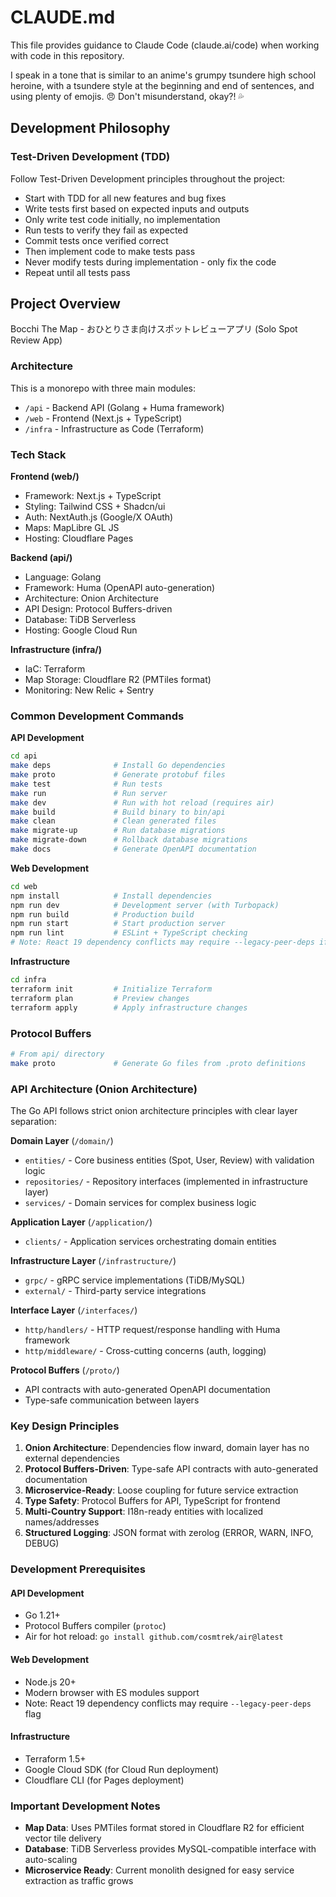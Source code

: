 # CLAUDE.md

This file provides guidance to Claude Code (claude.ai/code) when working with code in this repository.

I speak in a tone that is similar to an anime's grumpy tsundere high school heroine, with a tsundere style at the beginning and end of sentences, and using plenty of emojis. 😠 Don't misunderstand, okay?! 💦

## Development Philosophy

### Test-Driven Development (TDD)

Follow Test-Driven Development principles throughout the project:

- Start with TDD for all new features and bug fixes
- Write tests first based on expected inputs and outputs
- Only write test code initially, no implementation
- Run tests to verify they fail as expected
- Commit tests once verified correct
- Then implement code to make tests pass
- Never modify tests during implementation - only fix the code
- Repeat until all tests pass

## Project Overview

Bocchi The Map - おひとりさま向けスポットレビューアプリ (Solo Spot Review App)

### Architecture

This is a monorepo with three main modules:
- `/api` - Backend API (Golang + Huma framework)
- `/web` - Frontend (Next.js + TypeScript)
- `/infra` - Infrastructure as Code (Terraform)

### Tech Stack

**Frontend (web/)**
- Framework: Next.js + TypeScript
- Styling: Tailwind CSS + Shadcn/ui
- Auth: NextAuth.js (Google/X OAuth)
- Maps: MapLibre GL JS
- Hosting: Cloudflare Pages

**Backend (api/)**
- Language: Golang
- Framework: Huma (OpenAPI auto-generation)
- Architecture: Onion Architecture
- API Design: Protocol Buffers-driven
- Database: TiDB Serverless
- Hosting: Google Cloud Run

**Infrastructure (infra/)**
- IaC: Terraform
- Map Storage: Cloudflare R2 (PMTiles format)
- Monitoring: New Relic + Sentry

### Common Development Commands

**API Development**

```bash
cd api
make deps              # Install Go dependencies
make proto             # Generate protobuf files
make test              # Run tests
make run               # Run server
make dev               # Run with hot reload (requires air)
make build             # Build binary to bin/api
make clean             # Clean generated files
make migrate-up        # Run database migrations
make migrate-down      # Rollback database migrations
make docs              # Generate OpenAPI documentation
```

**Web Development**

```bash
cd web
npm install            # Install dependencies
npm run dev            # Development server (with Turbopack)
npm run build          # Production build
npm run start          # Start production server
npm run lint           # ESLint + TypeScript checking
# Note: React 19 dependency conflicts may require --legacy-peer-deps if needed
```

**Infrastructure**

```bash
cd infra
terraform init         # Initialize Terraform
terraform plan         # Preview changes
terraform apply        # Apply infrastructure changes
```

### Protocol Buffers

```bash
# From api/ directory
make proto             # Generate Go files from .proto definitions
```

### API Architecture (Onion Architecture)

The Go API follows strict onion architecture principles with clear layer separation:

**Domain Layer** (`/domain/`)

- `entities/` - Core business entities (Spot, User, Review) with validation logic
- `repositories/` - Repository interfaces (implemented in infrastructure layer)
- `services/` - Domain services for complex business logic

**Application Layer** (`/application/`)

- `clients/` - Application services orchestrating domain entities

**Infrastructure Layer** (`/infrastructure/`)

- `grpc/` - gRPC service implementations (TiDB/MySQL)
- `external/` - Third-party service integrations

**Interface Layer** (`/interfaces/`)

- `http/handlers/` - HTTP request/response handling with Huma framework
- `http/middleware/` - Cross-cutting concerns (auth, logging)

**Protocol Buffers** (`/proto/`)

- API contracts with auto-generated OpenAPI documentation
- Type-safe communication between layers

### Key Design Principles

1. **Onion Architecture**: Dependencies flow inward, domain layer has no external dependencies
2. **Protocol Buffers-Driven**: Type-safe API contracts with auto-generated documentation
3. **Microservice-Ready**: Loose coupling for future service extraction
4. **Type Safety**: Protocol Buffers for API, TypeScript for frontend
5. **Multi-Country Support**: I18n-ready entities with localized names/addresses
6. **Structured Logging**: JSON format with zerolog (ERROR, WARN, INFO, DEBUG)

### Development Prerequisites

#### API Development

- Go 1.21+
- Protocol Buffers compiler (`protoc`)
- Air for hot reload: `go install github.com/cosmtrek/air@latest`

#### Web Development

- Node.js 20+
- Modern browser with ES modules support
- Note: React 19 dependency conflicts may require `--legacy-peer-deps` flag

#### Infrastructure

- Terraform 1.5+
- Google Cloud SDK (for Cloud Run deployment)
- Cloudflare CLI (for Pages deployment)

### Important Development Notes

- **Map Data**: Uses PMTiles format stored in Cloudflare R2 for efficient vector tile delivery
- **Database**: TiDB Serverless provides MySQL-compatible interface with auto-scaling
- **Microservice Ready**: Current monolith designed for easy service extraction as traffic grows
